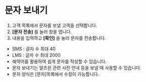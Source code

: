 
# 문자 보내기 

1. 고객 목록에서 문자를 보낼 고객을 선택합니다.
2. **[문자 전송]** 를 눌러 창을 엽니다.
3. 내용을 입력하고 **[확인]** 을 눌러 문자를 전송합니다.
- SMS : 글자 수 최대 40
- LMS : 글자 수 최대 2000
- 예약어를 활용하여 쉽게 문자를 작성할 수 있습니다.
- 문자 보내기는 알츠윈 관련 사전 안내 등을 보낼 때 사용할 수 있습니다.
- 문자 양식은 [문자]목록에서 수정이 가능합니다.  
  
